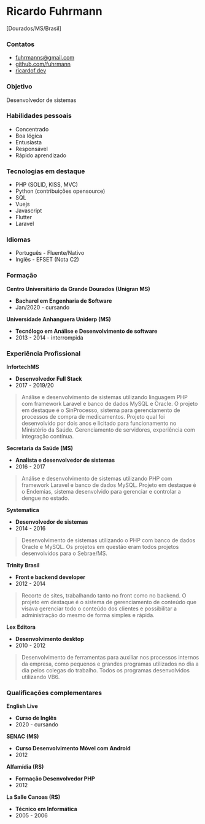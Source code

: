 # Ricardo Fuhrmann
[Dourados/MS/Brasil]

### Contatos ###
* fuhrmanns@gmail.com
* [github.com/fuhrmann](https://github.com/fuhrmann)
* [ricardof.dev](https://ricardof.dev)

### Objetivo ###

Desenvolvedor de sistemas

### Habilidades pessoais ###
* Concentrado
* Boa lógica
* Entusiasta
* Responsável
* Rápido aprendizado

### Tecnologias em destaque ###
* PHP (SOLID, KISS, MVC)
* Python (contribuições opensource)
* SQL
* Vuejs
* Javascript
* Flutter
* Laravel

### Idiomas ###
* Português - Fluente/Nativo
* Inglês - EFSET (Nota C2)

### Formação ###

**Centro Universitário da Grande Dourados (Unigran MS)**
* **Bacharel em Engenharia de Software**
* Jan/2020 - cursando

**Universidade Anhanguera Uniderp (MS)**
* **Tecnólogo em Análise e Desenvolvimento de software**
* 2013 - 2014 - interrompida

### Experiência Profissional ###

**InfortechMS**
* **Desenvolvedor Full Stack**
* 2017 - 2019/20
> Análise e desenvolvimento de sistemas utilizando linguagem PHP com framework Laravel e banco de dados MySQL e Oracle. O projeto em destaque é o SinProcesso, sistema para gerenciamento de processos de compra de medicamentos. Projeto qual foi desenvolvido por dois anos e licitado para funcionamento no Ministério da Saúde. Gerenciamento de servidores, experiência com integração contínua.

**Secretaria da Saúde (MS)**
* **Analista e desenvolvedor de sistemas**
* 2016 - 2017
> Análise e desenvolvimento de sistemas utilizando PHP com framework Laravel e banco de dados MySQL. Projeto em destaque é o Endemias, sistema desenvolvido para gerenciar e controlar a dengue no estado.

**Systematica**
* **Desenvolvedor de sistemas**
* 2014 - 2016
> Desenvolvimento de sistemas utilizando o PHP com banco de dados Oracle e MySQL. Os projetos em questão eram todos projetos desenvolvidos para o Sebrae/MS.

**Trinity Brasil**
* **Front e backend developer**
* 2012 - 2014
> Recorte de sites, trabalhando tanto no front como no backend. O projeto em destaque é o sistema de gerenciamento de conteúdo que visava gerenciar todo o conteúdo dos clientes e possibilitar a administração do mesmo de forma simples e rápida.

**Lex Editora**
* **Desenvolvimento desktop**
* 2010 - 2012
> Desenvolvimento de ferramentas para auxiliar nos processos internos da empresa, como pequenos e grandes programas utilizados no dia a dia pelos colegas do trabalho. Todos os programas desenvolvidos utilizando VB6.


### Qualificações complementares ###

**English Live**
* **Curso de Inglês**
* 2020 - cursando

**SENAC (MS)**
* **Curso Desenvolvimento Móvel com Android**
* 2012

**Alfamídia (RS)**
* **Formação Desenvolvedor PHP**
* 2012

**La Salle Canoas (RS)**
* **Técnico em Informática**
* 2005 - 2006
